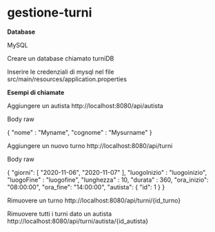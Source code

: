 # gestione-turni

**Database**

MySQL

Creare un database chiamato turniDB 

Inserire le credenziali di mysql nel file src/main/resources/application.properties


**Esempi di chiamate**

Aggiungere un autista http://localhost:8080/api/autista

Body raw

{
	"nome" : "Myname",
	"cognome" : "Mysurname"
}

Aggiungere un nuovo turno http://localhost:8080/api/turni

Body raw

{
    "giorni": [
        "2020-11-06",
        "2020-11-07"
    ],
	"luogoInizio" : "luogoinizio",
	"luogoFine" : "luogofine",
	"lunghezza" : 10,
    "durata" : 360,
    "ora_inizio": "08:00:00",
    "ora_fine": "14:00:00",
    "autista": {
    "id": 1
    }
}

Rimuovere un turno http://localhost:8080/api/turni/{id_turno}

Rimuovere tutti i turni dato un autista http://localhost:8080/api/turni/autista/{id_autista}
